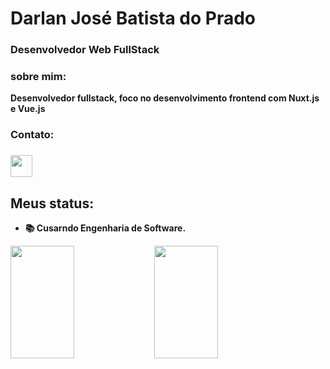 <h1><strong>Darlan José Batista do Prado<strong/></h1>
<h3>Desenvolvedor Web FullStack</h3>
<div class="sobreMim">
   <h3> sobre mim:</h3>
   <span>Desenvolvedor fullstack, foco no desenvolvimento frontend com Nuxt.js e Vue.js</span>

<br/>

<div class="contato">
   <h3>Contato: <h3>
  
   <a href="mailto:darlandoprado2014@gmail.com" target="_blank"><img height="35" width="35" src="https://cdn-icons-png.flaticon.com/512/2504/2504727.png"></a>
</div>

<div class="status">
   <h2>Meus status:</h2>
      <ul>
       <li>📚 Cusarndo Engenharia de Software.</li>
     </ul>
     <img width="45%" height="180em" src="https://github-readme-stats.vercel.app/api?username=DarlanPrado&_icons=true&theme=dark&include_all_commits=true&count_private=true"/>
     <img width="45%" height="180em" src="https://github-readme-stats.vercel.app/api/top-langs/?username=DarlanPrado&_icons=true&theme=dark&include_all_commits=true&count_private=true"/>
</div>

